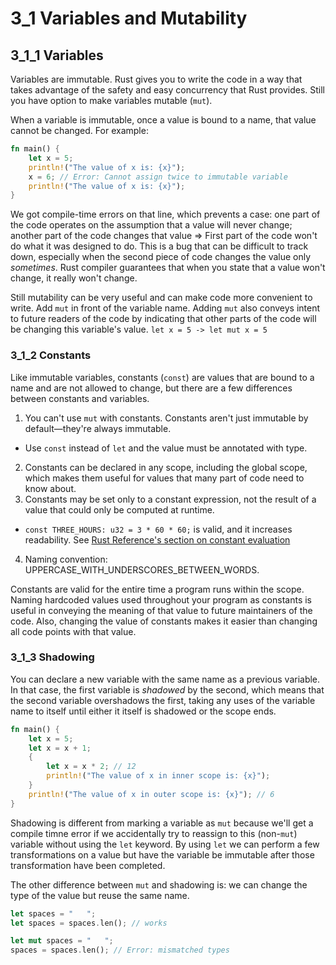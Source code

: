 # 3_1 Variables and Mutability

## 3_1_1 Variables

Variables are immutable. Rust gives you to write the code in a way that takes
advantage of the safety and easy concurrency that Rust provides.
Still you have option to make variables mutable (`mut`).

When a variable is immutable, once a value is bound to a name, that value cannot
be changed. For example:

```rust
fn main() {
    let x = 5;
    println!("The value of x is: {x}");
    x = 6; // Error: Cannot assign twice to immutable variable
    println!("The value of x is: {x}");
}
```

We got compile-time errors on that line, which prevents a case: one part of the
code operates on the assumption that a value will never change; another part of
the code changes that value => First part of the code won't do what it was
designed to do. This is a bug that can be difficult to track down, especially
when the second piece of code changes the value only _sometimes_. Rust compiler
guarantees that when you state that a value won't change, it really won't change.

Still mutability can be very useful and can make code more convenient to write.
Add `mut` in front of the variable name. Adding `mut` also conveys intent to
future readers of the code by indicating that other parts of the code will be
changing this variable's value.
`let x = 5 -> let mut x = 5`

### 3_1_2 Constants

Like immutable variables, constants (`const`) are values that are bound to a name and are
not allowed to change, but there are a few differences between constants and
variables.

1. You can't use `mut` with constants. Constants aren't just immutable by
   default—they're always immutable.
  - Use `const` instead of `let` and the value must be annotated with type.
2. Constants can be declared in any scope, including the global scope, which
   makes them useful for values that many part of code need to know about.
3. Constants may be set only to a constant expression, not the result of a value
   that could only be computed at runtime.
  - `const THREE_HOURS: u32 = 3 * 60 * 60;` is valid, and it increases
      readability. See [Rust Reference's section on constant evaluation](https://doc.rust-lang.org/reference/const_eval.html)
4. Naming convention: UPPERCASE_WITH_UNDERSCORES_BETWEEN_WORDS.

Constants are valid for the entire time a program runs within the scope.
Naming hardcoded values used throughout your program as constants is useful in
conveying the meaning of that value to future maintainers of the code.
Also, changing the value of constants makes it easier than changing all code
points with that value.

### 3_1_3 Shadowing

You can declare a new variable with the same name as a previous variable. In
that case, the first variable is _shadowed_ by the second, which means that the
second variable overshadows the first, taking any uses of the variable name to
itself until either it itself is shadowed or the scope ends.

```rust
fn main() {
    let x = 5;
    let x = x + 1;
    {
        let x = x * 2; // 12
        println!("The value of x in inner scope is: {x}");
    }
    println!("The value of x in outer scope is: {x}"); // 6
}
```

Shadowing is different from marking a variable as `mut` because we'll get a
compile timne error if we accidentally try to reassign to this (non-`mut`) variable without using the `let` keyword.
By using `let` we can perform a few transformations on a value but have the
variable be immutable after those transformation have been completed.

The other difference between `mut` and shadowing is: we can change the type of
the value but reuse the same name.
```rust
let spaces = "   ";
let spaces = spaces.len(); // works
```
```rust
let mut spaces = "   ";
spaces = spaces.len(); // Error: mismatched types
```
